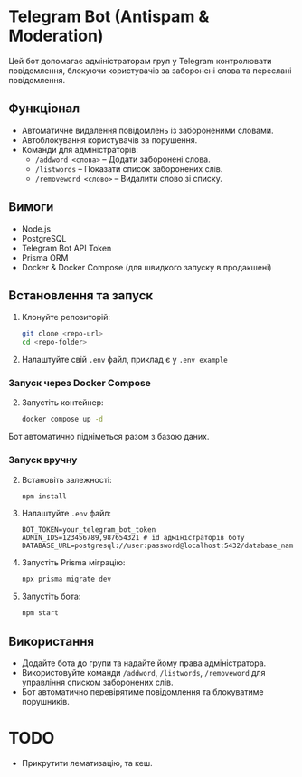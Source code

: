# Telegram Bot (Antispam & Moderation)

Цей бот допомагає адміністраторам груп у Telegram контролювати повідомлення, блокуючи користувачів за заборонені слова та переслані повідомлення.

## Функціонал

- Автоматичне видалення повідомлень із забороненими словами.
- Автоблокування користувачів за порушення.
- Команди для адміністраторів:
  - `/addword <слова>` – Додати заборонені слова.
  - `/listwords` – Показати список заборонених слів.
  - `/removeword <слово>` – Видалити слово зі списку.

## Вимоги

- Node.js
- PostgreSQL
- Telegram Bot API Token
- Prisma ORM
- Docker & Docker Compose (для швидкого запуску в продакшені)

## Встановлення та запуск

1. Клонуйте репозиторій:
   ```sh
   git clone <repo-url>
   cd <repo-folder>
   ```
2. Налаштуйте свій `.env` файл, приклад є у `.env example`

### Запуск через Docker Compose

2. Запустіть контейнер:
   ```sh
   docker compose up -d
   ```

Бот автоматично підніметься разом з базою даних.

### Запуск вручну

2. Встановіть залежності:
   ```sh
   npm install
   ```
3. Налаштуйте `.env` файл:
   ```env
   BOT_TOKEN=your_telegram_bot_token
   ADMIN_IDS=123456789,987654321 # id адміністраторів боту
   DATABASE_URL=postgresql://user:password@localhost:5432/database_name
   ```
4. Запустіть Prisma міграцію:
   ```sh
   npx prisma migrate dev
   ```
5. Запустіть бота:
   ```sh
   npm start
   ```

## Використання

- Додайте бота до групи та надайте йому права адміністратора.
- Використовуйте команди `/addword`, `/listwords`, `/removeword` для управління списком заборонених слів.
- Бот автоматично перевірятиме повідомлення та блокуватиме порушників.

# TODO

- Прикрутити лематизацію, та кеш.
